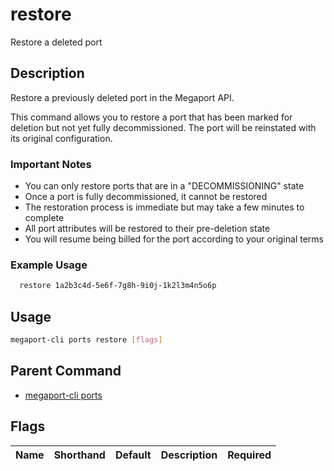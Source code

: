 # restore

Restore a deleted port

## Description

Restore a previously deleted port in the Megaport API.

This command allows you to restore a port that has been marked for deletion but not yet fully decommissioned. The port will be reinstated with its original configuration.

### Important Notes
  - You can only restore ports that are in a "DECOMMISSIONING" state
  - Once a port is fully decommissioned, it cannot be restored
  - The restoration process is immediate but may take a few minutes to complete
  - All port attributes will be restored to their pre-deletion state
  - You will resume being billed for the port according to your original terms

### Example Usage

```sh
  restore 1a2b3c4d-5e6f-7g8h-9i0j-1k2l3m4n5o6p
```

## Usage

```sh
megaport-cli ports restore [flags]
```


## Parent Command

* [megaport-cli ports](megaport-cli_ports.md)


## Flags

| Name | Shorthand | Default | Description | Required |
|------|-----------|---------|-------------|----------|


